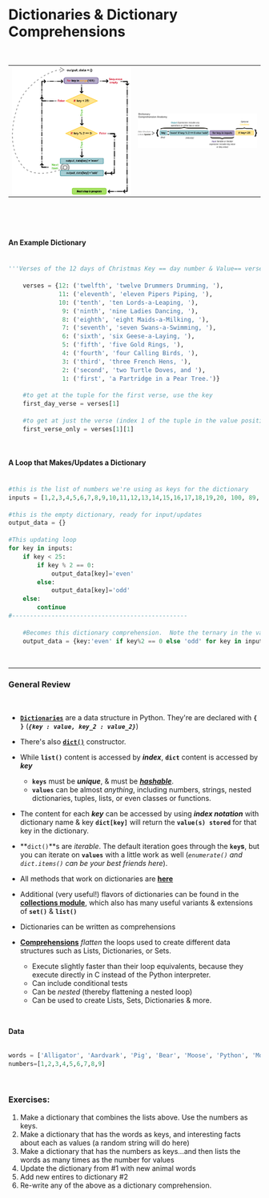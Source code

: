 # Dictionaries & Dictionary Comprehensions

&nbsp;


<div width="95%">
<table style="border: none;">
  <tr style="border: none;">
    <th style="border: none;"><img align="left" src="../images/pre dict comp loop.png"><br></th>
    <td width="50%" align="right" style="border: none;"><img align="left" src="../images/dict comprehensions.png"><br></td>
  </tr>
</table>
</div>
<br>



&nbsp;
&nbsp;
&nbsp;

#### An Example Dictionary

```python

'''Verses of the 12 days of Christmas Key == day number & Value== verse strings.'''

    verses = {12: ('twelfth', 'twelve Drummers Drumming, '),
              11: ('eleventh', 'eleven Pipers Piping, '),
              10: ('tenth', 'ten Lords-a-Leaping, '),
               9: ('ninth', 'nine Ladies Dancing, '),
               8: ('eighth', 'eight Maids-a-Milking, '),
               7: ('seventh', 'seven Swans-a-Swimming, '),
               6: ('sixth', 'six Geese-a-Laying, '),
               5: ('fifth', 'five Gold Rings, '),
               4: ('fourth', 'four Calling Birds, '),
               3: ('third', 'three French Hens, '),
               2: ('second', 'two Turtle Doves, and '),
               1: ('first', 'a Partridge in a Pear Tree.')}
               
    #to get at the tuple for the first verse, use the key         
    first_day_verse = verses[1]
    
    #to get at just the verse (index 1 of the tuple in the value position), use an index
    first_verse_only = verses[1][1]

```

&nbsp;
&nbsp;


####  A Loop that Makes/Updates a Dictionary 

```python

#this is the list of numbers we're using as keys for the dictionary
inputs = [1,2,3,4,5,6,7,8,9,10,11,12,13,14,15,16,17,18,19,20, 100, 89, 53, 66, 71, 25, 29]

#this is the empty dictionary, ready for input/updates
output_data = {}

#This updating loop
for key in inputs:
	if key < 25:
	    if key % 2 == 0:
	        output_data[key]='even'
	    else:
	        output_data[key]='odd'
	else:
		continue
#-------------------------------------------------

	#Becomes this dictionary comprehension.  Note the ternary in the value output
	output_data = {key:'even' if key%2 == 0 else 'odd' for key in inputs if key < 25}

```

&nbsp;
&nbsp;

---


### General Review
&nbsp;

*   [**`Dictionaries`**](https://realpython.com/python-dicts/)  are a data structure in Python.  They're are declared with **`{ }`**  (_**`{key : value, key_2 : value_2}`**_)

*  There's also [**`dict()`**](https://docs.python.org/3/library/stdtypes.html#dict) constructor.
*  While **`list()`** content is accessed by _**index**_, **`dict`** content is accessed by _**key**_
	* **`keys`** must be _**unique**_, & must be [**_hashable_**](https://stackoverflow.com/questions/14535730/what-do-you-mean-by-hashable-in-python).  
	*  **`values`** can be almost _anything_, including numbers, strings, nested dictionaries, tuples, lists, or even classes or functions.
* The content for each _**key**_ can be accessed by using _**index notation**_ with dictionary name & key **`dict[key]`**  will return the  **`value(s) stored`** for that key in the dictionary.
* **`dict()`**s are _iterable_.  The default iteration goes through the  **`key`s**, but you can iterate on **`values`** with a little work as well (_`enumerate()` and `dict.items()` can be your best friends here_).
* All methods that work on dictionaries are  [**here**](https://docs.python.org/3/library/stdtypes.html#typesmapping)
* Additional (very useful!) flavors of dictionaries can be found in the [**collections module**](https://docs.python.org/3/library/collections.html), which also has many useful variants & extensions of **`set()`** & **`list()`**
*   Dictionaries can be written as comprehensions

*  [**Comprehensions**](https://treyhunner.com/2015/12/python-list-comprehensions-now-in-color/)  _flatten_ the loops used to create different data structures such as Lists, Dictionaries, or Sets.
	*  Execute slightly faster than their loop equivalents, because they  execute directly in C instead of the Python interpreter.
	*  Can include conditional tests
	*  Can be _nested_ (thereby flattening a nested loop)
	*  Can be used to create Lists, Sets, Dictionaries & more.


&nbsp;


**Data**

```python

words = ['Alligator', 'Aardvark', 'Pig', 'Bear', 'Moose', 'Python', 'Mouse', 'Owl', 'Giraffe']
numbers=[1,2,3,4,5,6,7,8,9]

```

&nbsp;
&nbsp;
&nbsp;

### Exercises:  

1. Make a dictionary that combines the lists above.  Use the numbers as keys.
2. Make a dictionary that has the words as keys, and interesting facts about each as values (a random string will do here)
3. Make a dictionary that has the numbers as keys...and then lists the words as many times as the number for values
4. Update the dictionary from #1 with new animal words
5. Add new entires to dictionary #2
6. Re-write any of the above as a dictionary comprehension.